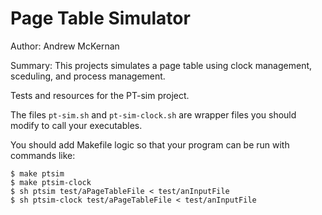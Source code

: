 # Page Table Simulator
Author: Andrew McKernan

Summary: This projects simulates a page table using clock management, sceduling, and process management.

Tests and resources for the PT-sim project.


The files `pt-sim.sh` and `pt-sim-clock.sh` are wrapper files you should modify to call your executables.

You should add Makefile logic so that your program can be run with commands like:

    $ make ptsim
    $ make ptsim-clock
    $ sh ptsim test/aPageTableFile < test/anInputFile
    $ sh ptsim-clock test/aPageTableFile < test/anInputFile
